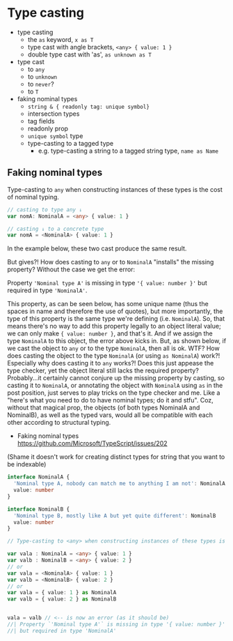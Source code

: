 # Type casting

- type casting
  - the `as` keyword, `x as T`
  - type cast with angle brackets, `<any> { value: 1 }`
  - double type cast with 'as', `as unknown as T`
- type cast
  - to `any`
  - to `unknown`
  - to `never`?
  - to `T`
- faking nominal types
  - `string & { readonly tag: unique symbol}`
  - intersection types
  - tag fields
  - readonly prop
  - `unique symbol` type
  - type-casting to a tagged type
    - e.g. type-casting a string to a tagged string type, `name as Name`




## Faking nominal types

Type-casting to `any` when constructing instances of these types is the cost of nominal typing.

```ts
// casting to type any ↓
var nomA: NominalA = <any> { value: 1 }

// casting ↓ to a concrete type
var nomA = <NominalA> { value: 1 }
```

In the example below, these two cast produce the same result.

But gives?! How does casting to `any` or to `NominalA` "installs" the missing property? Without the case we get the error:

  Property `'Nominal type A'` is missing in type `'{ value: number }'` but required in type `'NominalA'`.

This property, as can be seen below, has some unique name (thus the spaces in name and therefore the use of quotes), but more importantly, the type of this property is the same type we're defining (i.e. `NominalA`). So, that means there's no way to add this property legally to an object literal value; we can only make `{ value: number }`, and that's it. And if we assign the type `NominalA` to this object, the error above kicks in. But, as shown below, if we cast the object to `any` or to the type `NominalA`, then all is ok. WTF? How does casting the object to the type `NominalA` (or using `as NominalA`) work?! Especially why does casting it to `any` works?! Does this just appease the type checker, yet the object literal still lacks the required property? Probably...it certainly cannot conjure up the missing property by casting, so casting it to `NominalA`, or annotating the object with `NominalA` using `as` in the post position, just serves to play tricks on the type checker and me. Like a "here's what you need to do to have nominal types; do it and stfu". Coz, without that magical prop, the objects (of both types NominalA and NominalB), as well as the typed vars, would all be compatible with each other according to structural typing.



* Faking nominal types
https://github.com/Microsoft/TypeScript/issues/202

(Shame it doesn't work for creating distinct types for string that you want to be indexable)


```ts
interface NominalA {
  'Nominal type A, nobody can match me to anything I am not': NominalA
  value: number
}

interface NominalB {
  'Nominal type B, mostly like A but yet quite different': NominalB
  value: number
}

// Type-casting to <any> when constructing instances of these types is the cost of nominal typing. Lest pollute everything with casting, it's best to define helpers jsut for that purpose. These two constructor functions below perform casting internally and produce a nominal object.

var vala : NominalA = <any> { value: 1 }
var valb : NominalB = <any> { value: 2 }
// or
var vala = <NominalA> { value: 1 }
var valb = <NominalB> { value: 2 }
// or
var vala = { value: 1 } as NominalA
var valb = { value: 2 } as NominalB


vala = valb // <-- is now an error (as it should be)
//| Property `'Nominal type A'` is missing in type '{ value: number }'
//| but required in type 'NominalA'
```
